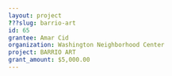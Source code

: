 ```yaml
---
layout: project 
???slug: barrio-art
id: 65
grantee: Amar Cid
organization: Washington Neighborhood Center
project: BARRIO ART
grant_amount: $5,000.00 
---
```

